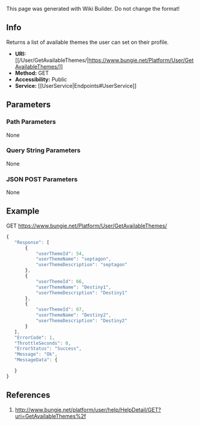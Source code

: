 <span class="wiki-builder">This page was generated with Wiki Builder. Do not change the format!</span>

## Info
Returns a list of available themes the user can set on their profile.
* **URI:** [[/User/GetAvailableThemes/|https://www.bungie.net/Platform/User/GetAvailableThemes/]]
* **Method:** GET
* **Accessibility:** Public
* **Service:** [[UserService|Endpoints#UserService]]

## Parameters
### Path Parameters
None

### Query String Parameters
None

### JSON POST Parameters
None

## Example
GET https://www.bungie.net/Platform/User/GetAvailableThemes/
 ```javascript
{
    "Response": [
        {
            "userThemeId": 54,
            "userThemeName": "septagon",
            "userThemeDescription": "septagon"
        },
        {
            "userThemeId": 66,
            "userThemeName": "Destiny1",
            "userThemeDescription": "Destiny1"
        },
        {
            "userThemeId": 67,
            "userThemeName": "Destiny2",
            "userThemeDescription": "Destiny2"
        }
    ],
    "ErrorCode": 1,
    "ThrottleSeconds": 0,
    "ErrorStatus": "Success",
    "Message": "Ok",
    "MessageData": {

    }
}
```

## References
1. http://www.bungie.net/platform/user/help/HelpDetail/GET?uri=GetAvailableThemes%2f
